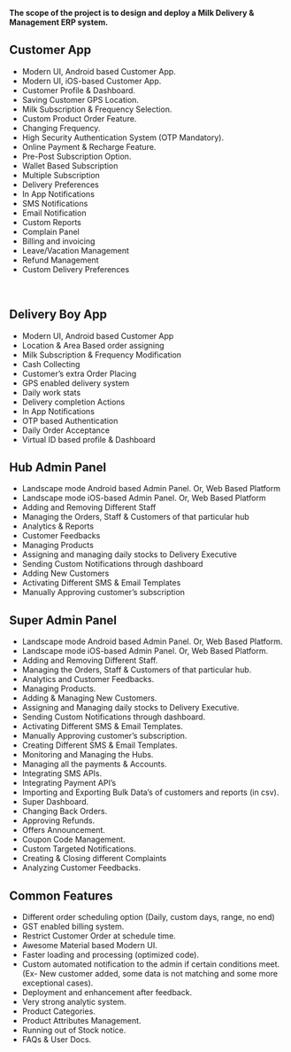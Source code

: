 **The scope of the project is to design and deploy a Milk Delivery &
Management ERP system.**



<h2>Customer App</h2>
<ul>
<li>Modern UI, Android based Customer App.</li>
<li>Modern UI, iOS-based Customer App.</li>
<li>Customer Profile & Dashboard.</li>
<li>Saving Customer GPS Location.</li>
<li>Milk Subscription & Frequency Selection.</li>
<li> Custom Product Order Feature.</li>
<li>Changing Frequency.</li>
<li>High Security Authentication System (OTP Mandatory).</li>
<li>Online Payment & Recharge Feature.</li>
<li>Pre-Post Subscription Option.</li>
<li>Wallet Based Subscription</li>
<li>Multiple Subscription</li>
<li>Delivery Preferences</li>
<li>In App Notifications</li>
<li>SMS Notifications</li>
<li>Email Notification</li>
<li>Custom Reports</li>
<li>Complain Panel</li>
<li>Billing and invoicing</li>
<li>Leave/Vacation Management</li>
<li>Refund Management</li>
<li>Custom Delivery Preferences</li>
</ul>
<br>
<h2>Delivery Boy App</h2>
<ul>
<li> Modern UI, Android based Customer App</li>
<li> Location & Area Based order assigning</li>
<li> Milk Subscription & Frequency Modification</li>
<li> Cash Collecting</li>
<li> Customer’s extra Order Placing</li>
<li>GPS enabled delivery system</li>
<li> Daily work stats</li>
<li>Delivery completion Actions</li>
<li>In App Notifications</li>
<li>OTP based Authentication</li>
<li>Daily Order Acceptance</li>
<li>Virtual ID based profile & Dashboard</li>
</ul>


<h2>Hub Admin Panel</h2>
<ul>
<li>Landscape mode Android based Admin Panel. Or, Web Based Platform</li>
<li>Landscape mode iOS-based Admin Panel. Or, Web Based Platform</li>
<li>Adding and Removing Different Staff</li>
<li>Managing the Orders, Staff & Customers of that particular hub</li>
<li>Analytics & Reports</li>
<li>Customer Feedbacks</li>
<li>Managing Products</li>
<li>Assigning and managing daily stocks to Delivery Executive</li>
<li>Sending Custom Notifications through dashboard</li>
<li>Adding New Customers</li>
<li>Activating Different SMS & Email Templates</li>
<li>Manually Approving customer’s subscription</li>
</ul>

<h2>Super Admin Panel</h2>
<ul>
<li>Landscape mode Android based Admin Panel. Or, Web Based Platform.</li>
<li>Landscape mode iOS-based Admin Panel. Or, Web Based Platform.</li>
<li> Adding and Removing Different Staff.</li>
<li> Managing the Orders, Staff & Customers of that particular hub.</li>
<li> Analytics and Customer Feedbacks.</li>
<li> Managing Products.</li>
<li> Adding & Managing New Customers.</li>
<li> Assigning and Managing daily stocks to Delivery Executive.</li>
<li> Sending Custom Notifications through dashboard.</li>
<li> Activating Different SMS & Email Templates.</li>
<li> Manually Approving customer’s subscription.</li>
<li> Creating Different SMS & Email Templates.</li>
<li> Monitoring and Managing the Hubs.</li>
<li> Managing all the payments & Accounts.</li>
<li> Integrating SMS APIs.</li>
<li>Integrating Payment API’s</li>
<li> Importing and Exporting Bulk Data’s of customers and reports (in csv).</li>
<li> Super Dashboard.</li>
<li>Changing Back Orders.</li>
<li> Approving Refunds.</li>
<li> Offers Announcement.</li>
<li> Coupon Code Management.</li>
<li> Custom Targeted Notifications.</li>
<li> Creating & Closing different Complaints</li>
<li>Analyzing Customer Feedbacks.</li>
</ul>



<h2>Common Features</h2>
<ul>
<li> Different order scheduling option (Daily, custom days, range, no end)</li>
<li> GST enabled billing system.</li>
<li>Restrict Customer Order at schedule time.</li>
<li>Awesome Material based Modern UI.</li>
<li>Faster loading and processing (optimized code).</li>
<li>Custom automated notification to the admin if certain conditions meet. (Ex- New
customer added, some data is not matching and some more exceptional cases).</li>
<li> Deployment and enhancement after feedback.</li>
<li> Very strong analytic system.</li>
<li> Product Categories.</li>
<li> Product Attributes Management.</li>
<li> Running out of Stock notice.</li>
<li> FAQs & User Docs.</li>
</ul>
